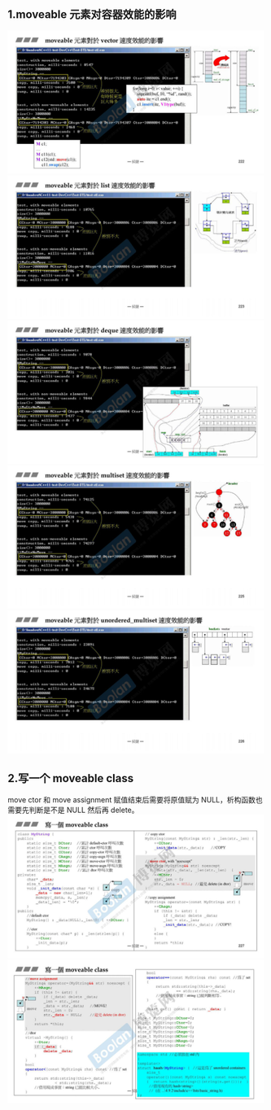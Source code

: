 ## 1.moveable 元素对容器效能的影响
![](attachments/45.1.1movable元素对于deque速度效能的影响.jpg)
![](attachments/45.1.2movable元素对于deque速度效能的影响.jpg)
![](attachments/45.1.3movable元素对于deque速度效能的影响.jpg)
![](attachments/45.1.4movable元素对于deque速度效能的影响.jpg)
![](attachments/45.1.5movable元素对于deque速度效能的影响.jpg)
  
## 2.写一个 moveable class
move ctor 和 move assignment 赋值结束后需要将原值赋为 NULL，析构函数也需要先判断是不是 NULL 然后再 delete。
![](attachments/45.2.1movable元素对于deque速度效能的影响.jpg)
![](attachments/45.2.2movable元素对于deque速度效能的影响.jpg)